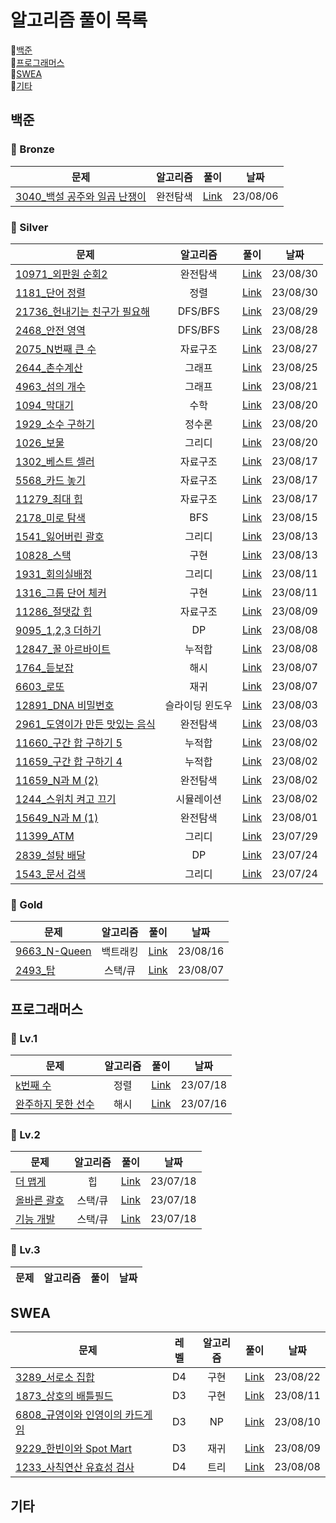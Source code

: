 # 알고리즘 풀이 목록
:closed_book:[백준](#백준)   
:green_book:[프로그래머스](#프로그래머스)   
:blue_book:[SWEA](#swea)   
:orange_book:[기타](#기타)


## 백준
### :mag_right: Bronze
문제|알고리즘|풀이|날짜
---|:---:|:---:|:---:
[3040_백설 공주와 일곱 난쟁이](https://www.acmicpc.net/problem/3040)|완전탐색|[Link](https://github.com/hitobi1014/algorithm/tree/dc55853c315b19ad02ad85c0670805fd9a7ba430/%EB%B0%B1%EC%A4%80/Bronze/3040.%E2%80%85%EB%B0%B1%EC%84%A4%E2%80%85%EA%B3%B5%EC%A3%BC%EC%99%80%E2%80%85%EC%9D%BC%EA%B3%B1%E2%80%85%EB%82%9C%EC%9F%81%EC%9D%B4)|23/08/06


### :mag_right: Silver
문제|알고리즘|풀이|날짜
---|:---:|:---:|:---:
[10971_외판원 순회2](https://www.acmicpc.net/problem/10971)|완전탐색|[Link](https://github.com/hitobi1014/algorithm/blob/981759e10aba0849643d74d89e4471405e957ac7/%EB%B0%B1%EC%A4%80/Silver/10971.%E2%80%85%EC%99%B8%ED%8C%90%EC%9B%90%E2%80%85%EC%88%9C%ED%9A%8C%E2%80%852/%EC%99%B8%ED%8C%90%EC%9B%90%E2%80%85%EC%88%9C%ED%9A%8C%E2%80%852.java)|23/08/30
[1181_단어 정렬](https://www.acmicpc.net/problem/1181)|정렬|[Link](https://github.com/hitobi1014/algorithm/blob/ba9b80e5e052e338235926e6322942aade991b33/%EB%B0%B1%EC%A4%80/Silver/1181.%E2%80%85%EB%8B%A8%EC%96%B4%E2%80%85%EC%A0%95%EB%A0%AC/%EB%8B%A8%EC%96%B4%E2%80%85%EC%A0%95%EB%A0%AC.java)|23/08/30
[21736_헌내기는 친구가 필요해](https://www.acmicpc.net/problem/21736)|DFS/BFS|[Link](https://github.com/hitobi1014/algorithm/blob/a8f623fef640a9ce0eb42077d726262d89a474ff/%EB%B0%B1%EC%A4%80/Silver/21736.%E2%80%85%ED%97%8C%EB%82%B4%EA%B8%B0%EB%8A%94%E2%80%85%EC%B9%9C%EA%B5%AC%EA%B0%80%E2%80%85%ED%95%84%EC%9A%94%ED%95%B4/%ED%97%8C%EB%82%B4%EA%B8%B0%EB%8A%94%E2%80%85%EC%B9%9C%EA%B5%AC%EA%B0%80%E2%80%85%ED%95%84%EC%9A%94%ED%95%B4.java)|23/08/29
[2468_안전 영역](https://www.acmicpc.net/problem/2468)|DFS/BFS|[Link](https://github.com/hitobi1014/algorithm/blob/d458512ae10a7b5f2c3b75e79b930fa6135d06df/%EB%B0%B1%EC%A4%80/Silver/2468.%E2%80%85%EC%95%88%EC%A0%84%E2%80%85%EC%98%81%EC%97%AD/%EC%95%88%EC%A0%84%E2%80%85%EC%98%81%EC%97%AD.java)|23/08/28
[2075_N번째 큰 수](https://www.acmicpc.net/problem/2075)|자료구조|[Link](https://github.com/hitobi1014/algorithm/blob/682ec5ef94b2d7ce17d93d4c900a384d8e857ade/%EB%B0%B1%EC%A4%80/Silver/2075.%E2%80%85N%EB%B2%88%EC%A7%B8%E2%80%85%ED%81%B0%E2%80%85%EC%88%98/N%EB%B2%88%EC%A7%B8%E2%80%85%ED%81%B0%E2%80%85%EC%88%98.java)|23/08/27
[2644_촌수계산](https://www.acmicpc.net/problem/2644)|그래프|[Link](https://github.com/hitobi1014/algorithm/tree/abe30204b79634d1511a2f07248ec22c864e41b7/%EB%B0%B1%EC%A4%80/Silver/2644.%E2%80%85%EC%B4%8C%EC%88%98%EA%B3%84%EC%82%B0)|23/08/25
[4963_섬의 개수](https://www.acmicpc.net/problem/4963)|그래프|[Link](https://github.com/hitobi1014/algorithm/tree/c7c4af8b3485b95c58871801df95f46dd2ac2a07/%EB%B0%B1%EC%A4%80/Silver/4963.%E2%80%85%EC%84%AC%EC%9D%98%E2%80%85%EA%B0%9C%EC%88%98)|23/08/21
[1094_막대기](https://www.acmicpc.net/problem/1094)|수학|[Link](https://github.com/hitobi1014/algorithm/tree/6c8e84989c1bb58ac990fedf4451810286bbfe28/%EB%B0%B1%EC%A4%80/Silver/1094.%E2%80%85%EB%A7%89%EB%8C%80%EA%B8%B0)|23/08/20
[1929_소수 구하기](https://www.acmicpc.net/problem/1929)|정수론|[Link](https://github.com/hitobi1014/algorithm/tree/1de9af7fad6f019a62fb075153045b15a87098bd/%EB%B0%B1%EC%A4%80/Silver/1929.%E2%80%85%EC%86%8C%EC%88%98%E2%80%85%EA%B5%AC%ED%95%98%EA%B8%B0)|23/08/20
[1026_보물](https://www.acmicpc.net/problem/1026)|그리디|[Link](https://github.com/hitobi1014/algorithm/tree/3246d230af14af83fc8f1b5996c1bf40c1b721a4/%EB%B0%B1%EC%A4%80/Silver/1026.%E2%80%85%EB%B3%B4%EB%AC%BC)|23/08/20
[1302_베스트 셀러](https://www.acmicpc.net/problem/1302)|자료구조|[Link](https://github.com/hitobi1014/algorithm/tree/087fe4058bdb829367a04cdc98ecd79b16837963/%EB%B0%B1%EC%A4%80/Silver/1302.%E2%80%85%EB%B2%A0%EC%8A%A4%ED%8A%B8%EC%85%80%EB%9F%AC)|23/08/17
[5568_카드 놓기](https://www.acmicpc.net/problem/5568)|자료구조|[Link](https://github.com/hitobi1014/algorithm/tree/65fd685e2516b9f5619fea8ae8896304544e603f/%EB%B0%B1%EC%A4%80/Silver/5568.%E2%80%85%EC%B9%B4%EB%93%9C%E2%80%85%EB%86%93%EA%B8%B0)|23/08/17
[11279_최대 힙](https://www.acmicpc.net/problem/11279)|자료구조|[Link](https://github.com/hitobi1014/algorithm/tree/385c130d186c7b03c2da7a72d508f7f2b4550b17/%EB%B0%B1%EC%A4%80/Silver/11279.%E2%80%85%EC%B5%9C%EB%8C%80%E2%80%85%ED%9E%99)|23/08/17
[2178_미로 탐색](https://www.acmicpc.net/problem/2178)|BFS|[Link](https://github.com/hitobi1014/algorithm/tree/6c95080522d3de979db5622848fe11133f81a934/%EB%B0%B1%EC%A4%80/Silver/2178.%E2%80%85%EB%AF%B8%EB%A1%9C%E2%80%85%ED%83%90%EC%83%89)|23/08/15
[1541_잃어버린 괄호](https://www.acmicpc.net/problem/1541)|그리디|[Link](https://github.com/hitobi1014/algorithm/tree/857643616e2ac24ac9b1883ffd11b26c33935ef5/%EB%B0%B1%EC%A4%80/Silver/1541.%E2%80%85%EC%9E%83%EC%96%B4%EB%B2%84%EB%A6%B0%E2%80%85%EA%B4%84%ED%98%B8)|23/08/13
[10828_스택](https://www.acmicpc.net/problem/10828)|구현|[Link](https://github.com/hitobi1014/algorithm/tree/36d427ec80cbc025ace38eb7371e422b10d6f264/%EB%B0%B1%EC%A4%80/Silver/10828.%E2%80%85%EC%8A%A4%ED%83%9D)|23/08/13
[1931_회의실배정](https://www.acmicpc.net/problem/1931)|그리디|[Link](https://github.com/hitobi1014/algorithm/blob/19f13deadb38413d6ebdb01b2147a433083a8f0a/%EB%B0%B1%EC%A4%80/Silver/1931.%E2%80%85%ED%9A%8C%EC%9D%98%EC%8B%A4%E2%80%85%EB%B0%B0%EC%A0%95/README.md)|23/08/11
[1316_그룹 단어 체커](https://www.acmicpc.net/problem/1316)|구현|[Link](https://github.com/hitobi1014/algorithm/tree/dc8bc1f75e2cd9480ca23349eee7769bf0b2840e/%EB%B0%B1%EC%A4%80/Silver/1316.%E2%80%85%EA%B7%B8%EB%A3%B9%E2%80%85%EB%8B%A8%EC%96%B4%E2%80%85%EC%B2%B4%EC%BB%A4)|23/08/11
[11286_절댓값 힙](https://www.acmicpc.net/problem/11286)|자료구조|[Link](https://github.com/hitobi1014/algorithm/tree/90137ab036ce9240b36ad49d5ce157bc2f5d311d/%EB%B0%B1%EC%A4%80/Silver/11286.%E2%80%85%EC%A0%88%EB%8C%93%EA%B0%92%E2%80%85%ED%9E%99)|23/08/09
[9095_1,2,3 더하기](https://www.acmicpc.net/problem/9095)|DP|[Link](https://github.com/hitobi1014/algorithm/tree/3a981cab77c5a9b03bd60babb41d7b3ab9087217/%EB%B0%B1%EC%A4%80/Silver/9095.%E2%80%851%EF%BC%8C%E2%80%852%EF%BC%8C%E2%80%853%E2%80%85%EB%8D%94%ED%95%98%EA%B8%B0)|23/08/08
[12847_꿀 아르바이트](https://www.acmicpc.net/problem/12847)|누적합|[Link](https://github.com/hitobi1014/algorithm/tree/be7a18639a3cc4c4fd4d44d0b93baa850f4509e7/%EB%B0%B1%EC%A4%80/Silver/1764.%E2%80%85%EB%93%A3%EB%B3%B4%EC%9E%A1)|23/08/08
[1764_듣보잡](https://www.acmicpc.net/problem/1764)|해시|[Link](https://github.com/hitobi1014/algorithm/tree/be7a18639a3cc4c4fd4d44d0b93baa850f4509e7/%EB%B0%B1%EC%A4%80/Silver/1764.%E2%80%85%EB%93%A3%EB%B3%B4%EC%9E%A1)|23/08/07
[6603_로또](https://www.acmicpc.net/problem/6603)|재귀|[Link](https://github.com/hitobi1014/algorithm/tree/6c7441e0fff978b59b9409029b2df35dbc2f9b04/%EB%B0%B1%EC%A4%80/Silver/6603.%E2%80%85%EB%A1%9C%EB%98%90)|23/08/07
[12891_DNA 비밀번호](https://www.acmicpc.net/problem/12891)|슬라이딩 윈도우|[Link](https://github.com/hitobi1014/algorithm/tree/ab707971042ae1353df6d909396e55f4f1bfa9ab/%EB%B0%B1%EC%A4%80/Silver/12891.%E2%80%85DNA%E2%80%85%EB%B9%84%EB%B0%80%EB%B2%88%ED%98%B8)|23/08/03
[2961_도영이가 만든 맛있는 음식](https://www.acmicpc.net/problem/2961)|완전탐색|[Link](https://github.com/hitobi1014/algorithm/tree/88866e1aed92895507e2b4098d2920ded1a49b5b/%EB%B0%B1%EC%A4%80/Silver/2961.%E2%80%85%EB%8F%84%EC%98%81%EC%9D%B4%EA%B0%80%E2%80%85%EB%A7%8C%EB%93%A0%E2%80%85%EB%A7%9B%EC%9E%88%EB%8A%94%E2%80%85%EC%9D%8C%EC%8B%9D)|23/08/03
[11660_구간 합 구하기 5](https://www.acmicpc.net/problem/11660)|누적합|[Link](https://github.com/hitobi1014/algorithm/tree/920c3e327904ddef7d44542b5a72a7d5d9e1961f/%EB%B0%B1%EC%A4%80/Silver/11660.%E2%80%85%EA%B5%AC%EA%B0%84%E2%80%85%ED%95%A9%E2%80%85%EA%B5%AC%ED%95%98%EA%B8%B0%E2%80%855)|23/08/02
[11659_구간 합 구하기 4](https://www.acmicpc.net/problem/11659)|누적합|[Link](https://github.com/hitobi1014/algorithm/tree/master/%EB%B0%B1%EC%A4%80/Silver/11659.%E2%80%85%EA%B5%AC%EA%B0%84%E2%80%85%ED%95%A9%E2%80%85%EA%B5%AC%ED%95%98%EA%B8%B0%E2%80%854)|23/08/02
[11659_N과 M (2)](https://www.acmicpc.net/problem/11659)|완전탐색|[Link](https://github.com/hitobi1014/algorithm/tree/master/%EB%B0%B1%EC%A4%80/Silver/15650.%E2%80%85N%EA%B3%BC%E2%80%85M%E2%80%85%EF%BC%882%EF%BC%89)|23/08/02
[1244_스위치 켜고 끄기](https://www.acmicpc.net/problem/1244)|시뮬레이션|[Link](https://github.com/hitobi1014/algorithm/tree/master/%EB%B0%B1%EC%A4%80/Silver/1244.%E2%80%85%EC%8A%A4%EC%9C%84%EC%B9%98%E2%80%85%EC%BC%9C%EA%B3%A0%E2%80%85%EB%81%84%EA%B8%B0)|23/08/02
[15649_N과 M (1)](https://www.acmicpc.net/problem/15649)|완전탐색|[Link](https://github.com/hitobi1014/algorithm/tree/master/%EB%B0%B1%EC%A4%80/Silver/15649.%E2%80%85N%EA%B3%BC%E2%80%85M%E2%80%85%EF%BC%881%EF%BC%89)|23/08/01
[11399_ATM](https://www.acmicpc.net/problem/11399)|그리디|[Link](https://github.com/hitobi1014/algorithm/blob/master/%EB%B0%B1%EC%A4%80/Silver/11399.%E2%80%85ATM/ATM.java)|23/07/29
[2839_설탕 배달](https://www.acmicpc.net/problem/2839)|DP|[Link](https://github.com/hitobi1014/algorithm/tree/master/%EB%B0%B1%EC%A4%80/Silver/2839.%E2%80%85%EC%84%A4%ED%83%95%E2%80%85%EB%B0%B0%EB%8B%AC)|23/07/24
[1543_문서 검색](https://www.acmicpc.net/problem/1543)|그리디|[Link](https://github.com/hitobi1014/algorithm/tree/master/%EB%B0%B1%EC%A4%80/Silver/1543.%E2%80%85%EB%AC%B8%EC%84%9C%E2%80%85%EA%B2%80%EC%83%89)|23/07/24


### :mag_right: Gold
문제|알고리즘|풀이|날짜
---|:---:|:---:|:---:
[9663_N-Queen](https://www.acmicpc.net/problem/9663)|백트래킹|[Link](https://github.com/hitobi1014/algorithm/tree/02dd630e2ee62d85bfb9fec3c69a263cf1a2833b/%EB%B0%B1%EC%A4%80/Gold/9663.%E2%80%85N%EF%BC%8DQueen)|23/08/16
[2493_탑](https://www.acmicpc.net/problem/2493)|스택/큐|[Link](https://github.com/hitobi1014/algorithm/tree/d8a43f1f1dcfa346cd2d78392ee6e52e84603c85/%EB%B0%B1%EC%A4%80/Gold/2493.%E2%80%85%ED%83%91)|23/08/07

## 프로그래머스
### :mag_right: Lv.1
문제|알고리즘|풀이|날짜
---|:---:|:---:|:---:
[k번째 수](https://school.programmers.co.kr/learn/courses/30/lessons/42748)|정렬|[Link](https://github.com/hitobi1014/algorithm/tree/main/%ED%94%84%EB%A1%9C%EA%B7%B8%EB%9E%98%EB%A8%B8%EC%8A%A4/lv1/42748.%E2%80%85K%EB%B2%88%EC%A7%B8%EC%88%98)|23/07/18
[완주하지 못한 선수](https://school.programmers.co.kr/learn/courses/30/lessons/42576)|해시|[Link](https://github.com/hitobi1014/algorithm/tree/main/%ED%94%84%EB%A1%9C%EA%B7%B8%EB%9E%98%EB%A8%B8%EC%8A%A4/lv1/42576.%E2%80%85%EC%99%84%EC%A3%BC%ED%95%98%EC%A7%80%E2%80%85%EB%AA%BB%ED%95%9C%E2%80%85%EC%84%A0%EC%88%98)|23/07/16


### :mag_right: Lv.2
문제|알고리즘|풀이|날짜
---|:---:|:---:|:---:
[더 맵게](https://school.programmers.co.kr/learn/courses/30/lessons/42626?language=java)|힙|[Link](https://github.com/hitobi1014/algorithm/tree/main/%ED%94%84%EB%A1%9C%EA%B7%B8%EB%9E%98%EB%A8%B8%EC%8A%A4/lv2/42626.%E2%80%85%EB%8D%94%E2%80%85%EB%A7%B5%EA%B2%8C)|23/07/18
[올바른 괄호](https://school.programmers.co.kr/learn/courses/30/lessons/12909)|스택/큐|[Link](https://github.com/hitobi1014/algorithm/tree/main/%ED%94%84%EB%A1%9C%EA%B7%B8%EB%9E%98%EB%A8%B8%EC%8A%A4/lv2/12909.%E2%80%85%EC%98%AC%EB%B0%94%EB%A5%B8%E2%80%85%EA%B4%84%ED%98%B8)|23/07/18
[기능 개발](https://school.programmers.co.kr/learn/courses/30/lessons/42586)|스택/큐|[Link](https://github.com/hitobi1014/algorithm/tree/main/%ED%94%84%EB%A1%9C%EA%B7%B8%EB%9E%98%EB%A8%B8%EC%8A%A4/lv2/42586.%E2%80%85%EA%B8%B0%EB%8A%A5%EA%B0%9C%EB%B0%9C)|23/07/18

### :mag_right: Lv.3
문제|알고리즘|풀이|날짜
---|:---:|:---:|:---:

## SWEA
문제|레벨|알고리즘|풀이|날짜
---|:---:|:---:|:---:|:---:
[3289_서로소 집합](https://swexpertacademy.com/main/code/problem/problemDetail.do?contestProbId=AWBJKA6qr2oDFAWr)|D4|구현|[Link](https://github.com/hitobi1014/algorithm/tree/4ac905612671a67374ef6a02acc549020ee44cba/SWEA/D4/3289.%E2%80%85%EC%84%9C%EB%A1%9C%EC%86%8C%E2%80%85%EC%A7%91%ED%95%A9)|23/08/22
[1873_상호의 배틀필드](https://swexpertacademy.com/main/code/problem/problemDetail.do?contestProbId=AV5LyE7KD2ADFAXc)|D3|구현|[Link](https://github.com/hitobi1014/algorithm/blob/6c7fe977818152d995f977474e3fed408c26c937/SWEA/D3/1873.%E2%80%85%EC%83%81%ED%98%B8%EC%9D%98%E2%80%85%EB%B0%B0%ED%8B%80%ED%95%84%EB%93%9C/%EC%83%81%ED%98%B8%EC%9D%98%E2%80%85%EB%B0%B0%ED%8B%80%ED%95%84%EB%93%9C.java)|23/08/11
[6808_규영이와 인영이의 카드게임](https://swexpertacademy.com/main/code/problem/problemDetail.do?contestProbId=AWgv9va6HnkDFAW0&categoryId=AWgv9va6HnkDFAW0&categoryType=CODE&problemTitle=6808&orderBy=FIRST_REG_DATETIME&selectCodeLang=ALL&select-1=&pageSize=10&pageIndex=1)|D3|NP|[Link](https://github.com/hitobi1014/algorithm/blob/4b1f73cbe7f75a5c8e2b77a18a3818c191245129/SWEA/D3/6808.%E2%80%85%EA%B7%9C%EC%98%81%EC%9D%B4%EC%99%80%E2%80%85%EC%9D%B8%EC%98%81%EC%9D%B4%EC%9D%98%E2%80%85%EC%B9%B4%EB%93%9C%EA%B2%8C%EC%9E%84/%EA%B7%9C%EC%98%81%EC%9D%B4%EC%99%80%E2%80%85%EC%9D%B8%EC%98%81%EC%9D%B4%EC%9D%98%E2%80%85%EC%B9%B4%EB%93%9C%EA%B2%8C%EC%9E%84.java)|23/08/10
[9229_한빈이와 Spot Mart](https://swexpertacademy.com/main/code/problem/problemDetail.do?contestProbId=AW8Wj7cqbY0DFAXN)|D3|재귀|[Link](https://github.com/hitobi1014/algorithm/blob/91319c6d4592f582af33be9989cb9cb562760851/SWEA/D3/9229.%20%ED%95%9C%EB%B9%88%EC%9D%B4%EC%99%80%20Spot%20Mart/S9229_%ED%95%9C%EB%B9%88%EC%9D%B4%EC%99%80_SpotMart.java)|23/08/09
[1233_사칙연산 유효성 검사](https://swexpertacademy.com/main/code/problem/problemDetail.do?contestProbId=AV141176AIwCFAYD)|D4|트리|[Link](https://github.com/hitobi1014/algorithm/tree/853987ef4683ee7bf038cbe2808aad84a1952235/SWEA/D4/1233.%E2%80%85%EF%BC%BBS%EF%BC%8FW%E2%80%85%EB%AC%B8%EC%A0%9C%ED%95%B4%EA%B2%B0%E2%80%85%EA%B8%B0%EB%B3%B8%EF%BC%BD%E2%80%859%EC%9D%BC%EC%B0%A8%E2%80%85%EF%BC%8D%E2%80%85%EC%82%AC%EC%B9%99%EC%97%B0%EC%82%B0%E2%80%85%EC%9C%A0%ED%9A%A8%EC%84%B1%E2%80%85%EA%B2%80%EC%82%AC)|23/08/08


## 기타
